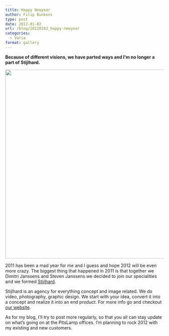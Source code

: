 ```yaml
---
title: Happy Newyear
author: Filip Bunkens
type: post
date: 2012-01-02
url: /blog/20120102_happy-newyear
categories:
  - Varia
format: gallery
---
```

**Because of different visions, we have parted ways and I&#8217;m no longer a part of Stijlhard.**

<a href="http://pitslamp.com/blog/20120102_happy-newyear/stijlwanted-2" rel="attachment wp-att-413"><img src="/wp-content/uploads/2012/01/STIJLWANTED1.jpg" alt="" title="STIJLWANTED" width="600" class="alignnone size-full wp-image-413" /></a>

2011 has been a mad year for me and I guess and hope 2012 will be even more crazy. The biggest thing that happened in 2011 is that together we Dimitri Janssens and Steven Janssens we decided to join our specialities and we formed <a href="http://www.stijlhard.com" title="Stijlhard" rel="contact met">Stijlhard</a>.

Stijlhard is an agency for everything concept and image related. We do video, photography, graphic design. We start with your idea, convert it into a concept and realize it into an end product. For more info go and checkout <a href="http://www.stijlhard.com" title="Stijlhard" rel="contact met">our website</a>.

As for my blog, I&#8217;ll try to post more regularly, so that you all can stay update on what&#8217;s going on at the PitsLamp offices. I&#8217;m planning to rock 2012 with my existing and new customers.